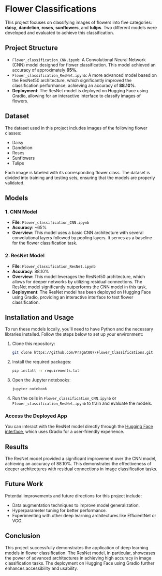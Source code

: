 # Flower Classifications

This project focuses on classifying images of flowers into five categories: **daisy**, **dandelion**, **roses**, **sunflowers**, and **tulips**. Two different models were developed and evaluated to achieve this classification.

## Project Structure

- `Flower_classification_CNN.ipynb`: A Convolutional Neural Network (CNN) model designed for flower classification. This model achieved an accuracy of approximately **65%**.
- `Flower_classification_ResNet.ipynb`: A more advanced model based on the ResNet50 architecture, which significantly improved the classification performance, achieving an accuracy of **88.10%**.
- **Deployment**: The ResNet model is deployed on Hugging Face using Gradio, allowing for an interactive interface to classify images of flowers.

## Dataset

The dataset used in this project includes images of the following flower classes:

- Daisy
- Dandelion
- Roses
- Sunflowers
- Tulips

Each image is labeled with its corresponding flower class. The dataset is divided into training and testing sets, ensuring that the models are properly validated.

## Models

### 1. CNN Model

- **File**: `Flower_classification_CNN.ipynb`
- **Accuracy**: ~65%
- **Overview**: This model uses a basic CNN architecture with several convolutional layers followed by pooling layers. It serves as a baseline for the flower classification task.

### 2. ResNet Model

- **File**: `Flower_classification_ResNet.ipynb`
- **Accuracy**: 88.10%
- **Overview**: This model leverages the ResNet50 architecture, which allows for deeper networks by utilizing residual connections. The ResNet model significantly outperforms the CNN model in this task.
- **Deployment**: The ResNet model has been deployed on Hugging Face using Gradio, providing an interactive interface to test flower classification.

## Installation and Usage

To run these models locally, you'll need to have Python and the necessary libraries installed. Follow the steps below to set up your environment:

1. Clone this repository:
    ```bash
    git clone https://github.com/Pragat007/Flower_Classifications.git
    ```
2. Install the required packages:
    ```bash
    pip install -r requirements.txt
    ```
3. Open the Jupyter notebooks:
    ```bash
    jupyter notebook
    ```
4. Run the cells in `Flower_classification_CNN.ipynb` or `Flower_classification_ResNet.ipynb` to train and evaluate the models.

### Access the Deployed App

You can interact with the ResNet model directly through the [Hugging Face interface](https://huggingface.co/spaces/Pragat007/Flower_classification), which uses Gradio for a user-friendly experience.

## Results

The ResNet model provided a significant improvement over the CNN model, achieving an accuracy of 88.10%. This demonstrates the effectiveness of deeper architectures with residual connections in image classification tasks.

## Future Work

Potential improvements and future directions for this project include:

- Data augmentation techniques to improve model generalization.
- Hyperparameter tuning for better performance.
- Experimenting with other deep learning architectures like EfficientNet or VGG.

## Conclusion

This project successfully demonstrates the application of deep learning models in flower classification. The ResNet model, in particular, showcases the power of advanced architectures in achieving high accuracy in image classification tasks. The deployment on Hugging Face using Gradio further enhances accessibility and usability.
